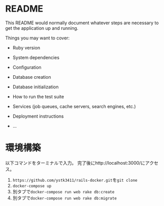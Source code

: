 # README

This README would normally document whatever steps are necessary to get the
application up and running.

Things you may want to cover:

* Ruby version

* System dependencies

* Configuration

* Database creation

* Database initialization

* How to run the test suite

* Services (job queues, cache servers, search engines, etc.)

* Deployment instructions

* ...

# 環境構築
以下コマンドをターミナルで入力。
完了後にhttp://localhost:3000/にアクセス。

1. ```https://github.com/ystk3411/rails-docker.git```を```git clone```
2. ```docker-compose up```
3. 別タブで```docker-compose run web rake db:create```
4. 別タブで```docker-compose run web rake db:migrate```
